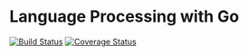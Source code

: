 # Language Processing with Go
[![Build Status](https://travis-ci.org/kentac55/language-processing-go.svg?branch=master)](https://travis-ci.org/kentac55/language-processing-go)
[![Coverage Status](https://coveralls.io/repos/github/kentac55/language-processing-go/badge.svg?branch=master)](https://coveralls.io/github/kentac55/language-processing-go?branch=master)